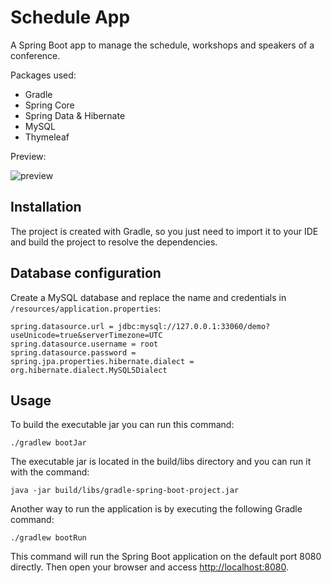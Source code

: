 # Schedule App

A Spring Boot app to manage the schedule, workshops and speakers of a conference.

Packages used:
- Gradle
- Spring Core
- Spring Data & Hibernate
- MySQL
- Thymeleaf

Preview:

![preview](https://i.imgur.com/X8VkStI.gif)

## Installation 
The project is created with Gradle, so you just need to import it to your IDE and build the project to resolve the dependencies.

## Database configuration 
Create a MySQL database and replace the name and credentials in `/resources/application.properties`:

```
spring.datasource.url = jdbc:mysql://127.0.0.1:33060/demo?useUnicode=true&serverTimezone=UTC
spring.datasource.username = root
spring.datasource.password =
spring.jpa.properties.hibernate.dialect = org.hibernate.dialect.MySQL5Dialect
```

## Usage 
To build the executable jar you can run this command:

```
./gradlew bootJar
```

The executable jar is located in the build/libs directory and you can run it with the command:

```
java -jar build/libs/gradle-spring-boot-project.jar
```

Another way to run the application is by executing the following Gradle command:

```
./gradlew bootRun
```

This command will run the Spring Boot application on the default port 8080 directly. Then open your browser and access [http://localhost:8080](http://localhost:8080).

